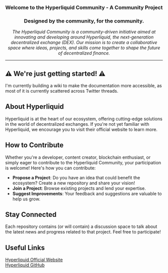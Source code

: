 
<h3 align="center">Welcome to the Hyperliquid Community - A Community Project</h3>

<h3 align="center">Designed by the community, for the community.</h3>

<p align="center"><i>
The Hyperliquid Community is a community-driven initiative aimed at innovating and developing around Hyperliquid, the next-generation decentralized exchange (DEX). Our mission is to create a collaborative space where ideas, projects, and skills come together to shape the future of decentralized finance.
</i></p>

<hr>

## ⚠️ We're just getting started! ⚠️
I'm currently building a wiki to make the documentation more accessible, as most of it is currently scattered across Twitter threads.

## About Hyperliquid

Hyperliquid is at the heart of our ecosystem, offering cutting-edge solutions in the world of decentralized exchanges. If you're not yet familiar with Hyperliquid, we encourage you to visit their official website to learn more.


## How to Contribute

Whether you're a developer, content creator, blockchain enthusiast, or simply eager to contribute to the Hyperliquid Community, your participation is welcome! Here's how you can contribute:

- **Propose a Project**: Do you have an idea that could benefit the ecosystem? Create a new repository and share your vision!
- **Join a Project**: Browse existing projects and lend your expertise.
- **Suggest Improvements**: Your feedback and suggestions are valuable to help us grow.


## Stay Connected

Each repository contains (or will contain) a discussion space to talk about the latest news and progress related to that project. Feel free to participate!

## Useful Links

[Hyperliquid Official Website](https://hyperfoundation.org/genesis)  
[Hyperliquid GitHub](https://github.com/hyperliquid-dex)